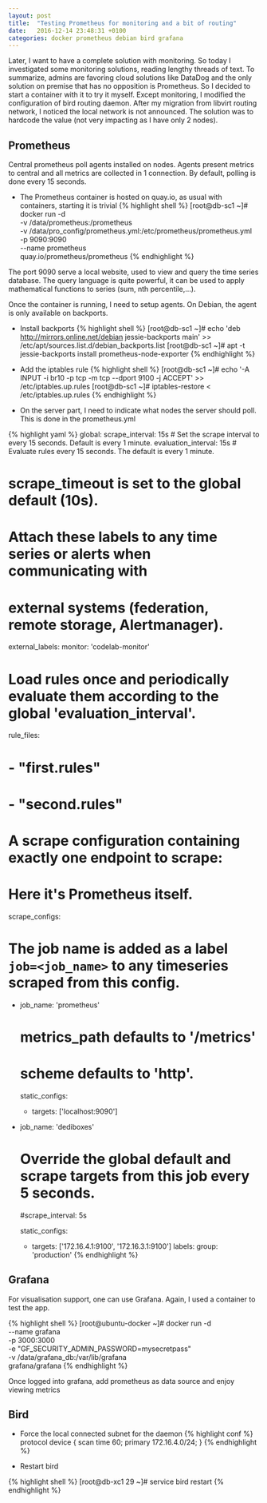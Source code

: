 ```yaml
---
layout: post
title:  "Testing Prometheus for monitoring and a bit of routing"
date:   2016-12-14 23:48:31 +0100
categories: docker prometheus debian bird grafana
---
```

Later, I want to have a complete solution with monitoring. So today I investigated some monitoring solutions, reading lengthy threads of text. To summarize, admins are favoring cloud solutions like DataDog and the only solution on premise that has no opposition is Prometheus. So I decided to start a container with it to try it myself. 
Except monitoring, I modified the configuration of bird routing daemon. After my migration from libvirt routing network, I noticed the local network is not announced. The solution was to hardcode the value (not very impacting as I have only 2 nodes).

## Prometheus
Central prometheus poll agents installed on nodes. Agents present metrics to central and all metrics are collected in 1 connection. By default, polling is done every 15 seconds.

- The Prometheus container is hosted on quay.io, as usual with containers, starting it is trivial
{% highlight shell %}
[root@db-sc1 ~]# docker run -d \
        -v /data/prometheus:/prometheus \
        -v /data/pro_config/prometheus.yml:/etc/prometheus/prometheus.yml \
        -p 9090:9090 \
        --name prometheus \
        quay.io/prometheus/prometheus
{% endhighlight %}

The port 9090 serve a local website, used to view and query the time series database. The query language is quite powerful, it can be used to apply mathematical functions to series (sum, nth percentile,...).

Once the container is running, I need to setup agents. On Debian, the agent is only available on backports.

- Install backports
{% highlight shell %}
[root@db-sc1 ~]# echo 'deb http://mirrors.online.net/debian jessie-backports main' >> /etc/apt/sources.list.d/debian_backports.list
[root@db-sc1 ~]# apt -t jessie-backports install prometheus-node-exporter
{% endhighlight %}

- Add the iptables rule
{% highlight shell %}
[root@db-sc1 ~]# echo '-A INPUT -i br10 -p tcp -m tcp --dport 9100 -j ACCEPT' >> /etc/iptables.up.rules
[root@db-sc1 ~]# iptables-restore < /etc/iptables.up.rules
{% endhighlight %}

- On the server part, I need to indicate what nodes the server should poll. This is done in the prometheus.yml 

{% highlight yaml %}
global:
  scrape_interval:     15s # Set the scrape interval to every 15 seconds. Default is every 1 minute.
  evaluation_interval: 15s # Evaluate rules every 15 seconds. The default is every 1 minute.
  # scrape_timeout is set to the global default (10s).

  # Attach these labels to any time series or alerts when communicating with
  # external systems (federation, remote storage, Alertmanager).
  external_labels:
      monitor: 'codelab-monitor'

# Load rules once and periodically evaluate them according to the global 'evaluation_interval'.
rule_files:
  # - "first.rules"
  # - "second.rules"

# A scrape configuration containing exactly one endpoint to scrape:
# Here it's Prometheus itself.
scrape_configs:
  # The job name is added as a label `job=<job_name>` to any timeseries scraped from this config.
  - job_name: 'prometheus'

    # metrics_path defaults to '/metrics'
    # scheme defaults to 'http'.

    static_configs:
      - targets: ['localhost:9090']

  - job_name:       'dediboxes'

    # Override the global default and scrape targets from this job every 5 seconds.
    #scrape_interval: 5s

    static_configs:
      - targets: ['172.16.4.1:9100', '172.16.3.1:9100']
        labels:
          group: 'production'
{% endhighlight %}

## Grafana

For visualisation support, one can use Grafana. Again, I used a container to test the app.

{% highlight shell %}
[root@ubuntu-docker ~]# docker run -d \
        --name grafana \
        -p 3000:3000 \
        -e "GF_SECURITY_ADMIN_PASSWORD=mysecretpass" \
        -v /data/grafana_db:/var/lib/grafana \
        grafana/grafana
{% endhighlight %}

Once logged into grafana, add prometheus as data source and enjoy viewing metrics

## Bird
- Force the local connected subnet for the daemon
{% highlight conf %}
protocol device {
        scan time 60;
        primary 172.16.4.0/24;
}
{% endhighlight %}

- Restart bird

{% highlight shell %}
[root@db-xc1 29 ~]# service bird restart
{% endhighlight %}

